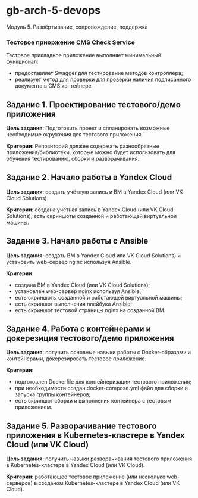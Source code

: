 # gb-arch-5-devops
Модуль 5. Развёртывание, сопровождение, поддержка

### Тестовое приоржение CMS Check Service
Тестовое прикладное приложение выполняет минимальный функционал: 
- предоставляет Swagger для тестирование методов контроллера;
- реализует метод для проверки для проверки наличия подписанного документа в CMS контейнере

## Задание 1. Проектирование тестового/демо приложения
**Цель задания**: Подготовить проект и спланировать возможные необходимые окружения для тестового приложения.

**Критерии**: Репозиторий должен содержать разнообразные приложения/библиотеки, которые можно будет использовать для обучения тестированию, сборки и разворачивания.

## Задание 2. Начало работы в Yandex Cloud
**Цель задания**: создать учётную запись и ВМ в Yandex Cloud (или VK Cloud Solutions).

**Критерии**: создана учетная запись в Yandex Cloud (или VK Cloud Solutions), есть скриншоты созданной и работающей виртуальной машины.

## Задание 3. Начало работы c Ansible
**Цель задания**: создать ВМ в Yandex Cloud или VK Cloud Solutions) и установить web-сервер nginx используя Ansible.

**Критерии**: 
* создана ВМ в Yandex Cloud (или VK Cloud Solutions);
* установлен web-сервер nginx используя Ansible;
* есть скриншоты созданной и работающей виртуальной машины;
* есть скриншот выполнения плейбука Ansible;
* есть скриншот тестовой страницы nginx на созданной ВМ.

## Задание 4. Работа с контейнерами и докерезиция тестового/демо приложения
**Цель задания**: получить основные навыки работы с Docker-образами и контейнерами, докерезировать тестовое приложение.

**Критерии**: 
* подготовлен Dockerfile для контейнеризации тестового приложения;
* при необходимости создан docker-compose.yml файл для сборки и запуска группы контейнеров;
* есть скриншот сборки и выполнения контейнера с тестовым приложением.

## Задание 5. Разворачивание тестового приложения в Kubernetes-кластере в Yandex Cloud (или VK Cloud)
**Цель задания**: получить навыки разворачивания тестового приложения в Kubernetes-кластере в Yandex Cloud (или VK Cloud).

**Критерии**: работающее тестовое приложение (или несколько web-серверов) в созданом Kubernetes-кластере в Yandex Cloud (или VK Cloud).